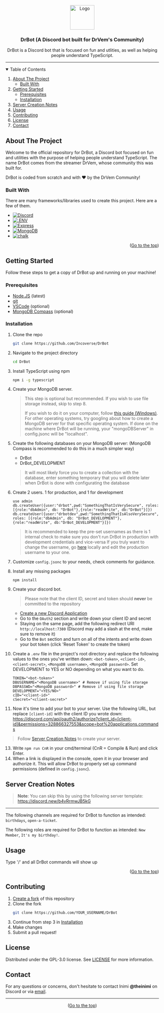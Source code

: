 <a name="readme-top"></a>
<!--
*** This is the readme for the DrBot bot.
*** Credit to https://github.com/ROBERTGUO19 for making the original README for IRIS
-->

<br />
<div align="center">
  <a href="https://github.com/Incoverse/DrBot">
    <img src="https://i.imgur.com/IE8HTiM.png" alt="Logo" width="80" height="80">
  </a>

  <h3 align="center">DrBot (A Discord bot built for DrVem's Community)</h3>

  <p align="center">
    DrBot is a Discord bot that is focused on fun and utlities, as well as helping people understand TypeScript.
    <br />
    <hr>
  </p>
</div>



<!-- TABLE OF CONTENTS -->
<details open>
  <summary>Table of Contents</summary>
  <ol>
    <li>
      <a href="#about-the-project">About The Project</a>
      <ul>
        <li><a href="#built-with">Built With</a></li>
      </ul>
    </li>
    <li>
      <a href="#getting-started">Getting Started</a>
      <ul>
        <li><a href="#prerequisites">Prerequisites</a></li>
        <li><a href="#installation">Installation</a></li>
      </ul>
    </li>
    <li><a href="#server-creation-notes">Server Creation Notes</a></li>
    <li><a href="#usage">Usage</a></li>
    <li><a href="#contributing">Contributing</a></li>
    <li><a href="#license">License</a></li>
    <li><a href="#contact">Contact</a></li>
  </ol>
</details>



<!-- ABOUT THE PROJECT -->
## About The Project

Welcome to the official repository for DrBot, a Discord bot focused on fun and utilities with the purpose of helping people understand TypeScript. The name DrBot comes from the streamer DrVem, whose community this was built for.

DrBot is coded from scratch and with :heart: by the DrVem Community!

### Built With

There are many frameworks/libraries used to create this project. Here are a few of them.

* [![Discord][Discord.js]][Discord-url]
* [![.ENV][dotenv]][dotenv-url]
* [![Express][express]][express-url]
* [![MongoDB][MongoDB]][MongoDB-url]
* [![chalk][chalk]][chalk-url]


<p align="right">(<a href="#readme-top">Go to the top</a>)</p>



<!-- GETTING STARTED -->
## Getting Started

Follow these steps to get a copy of DrBot up and running on your machine!

### Prerequisites

* [Node.JS](https://nodejs.org/en) (latest) 
* [git](https://git-scm.com/book/en/v2/Getting-Started-Installing-Git)
* [VSCode](https://code.visualstudio.com/download) (optional)
* [MongoDB Compass](https://www.mongodb.com/try/download/compass) (optional)

### Installation

1. Clone the repo
   ```sh
   git clone https://github.com/Incoverse/DrBot
   ```
2. Navigate to the project directory
   ```sh
   cd DrBot
   ```
4. Install TypeScript using npm
   ```sh
   npm i -g typescript
   ```
5. Create your MongoDB server.
   > This step is optional but recommended. If you wish to use file storage instead, skip to step 8.
   > 
   > If you wish to do it on your computer, follow [this guide (Windows)](https://www.prisma.io/dataguide/mongodb/setting-up-a-local-mongodb-database). For other operating systems, try googling about how to create a MongoDB server for that specific operating system. If done on the machine where DrBot will be running, your "mongoDBServer" in config.jsonc will be "localhost".
6. Create the following databases on your MongoDB server: (MongoDB Compass is recommended to do this in a much simpler way)
   - DrBot
   - DrBot_DEVELOPMENT
   
   > It will most likely force you to create a collection with the database, enter something temporary that you will delete later when DrBot is done with configurating the database
7. Create 2 users. 1 for production, and 1 for development
   ```
   use admin
   db.createUser({user:"drbot",pwd:"SomethingThatIsVerySecure", roles: [{role:"dbAdmin", db: "DrBot"},{role:"readWrite", db:"DrBot"}]})
   db.createUser({user:"drbotdev",pwd:"SomethingThatIsAlsoVerySecure", roles: [{role:"dbAdmin", db: "DrBot_DEVELOPMENT"},{role:"readWrite", db:"DrBot_DEVELOPMENT"}]})
   ```
   > It is recommended to keep the pre-set usernames as there is 1 internal check to make sure you don't run DrBot in production with development credentials and vice-versa
   > If you truly want to change the username, go [here](https://github.com/Incoverse/DrBot/blob/main/src/index.ts#L317) locally and edit the production username to your one.
8. Customize `config.jsonc` to your needs, check comments for guidance. 
9. Install any missing packages
   ```
   npm install
   ```
10. Create your discord bot.
    > Please note that the client ID, secret and token should **never** be committed to the repository
    - [Create a new Discord Application](https://discord.com/developers/applications)
    - Go to the `OAuth2` section and write down your client ID and secret
    - Staying on the same page, add the following redirect URI `http://localhost:7380` (Discord may add a slash at the end, make sure to remove it) 
    - Go to the `Bot` section and turn on all of the intents and write down your bot token (click 'Reset Token' to create the token)

12. Create a `.env` file in the project's root directory and replace the following values to the ones you've written down: `<bot-token>`, `<client-id>`, `<client-secret>`, `<MongoDB username>`, `<MongoDB password>`. Set DEVELOPMENT to YES or NO depending on what you want to do.

    ```
    TOKEN="<bot-token>"
    DBUSERNAME="<MongoDB username>" # Remove if using file storage
    DBPASSWD="<MongoDB password>" # Remove if using file storage
    DEVELOPMENT="<YES/NO>"
    cID="<client-id>"
    cSecret="<client-secret>"
    ```

13. Now it's time to add your bot to your server. Use the following URL, but replace `[client-id]` with the client ID you wrote down: https://discord.com/api/oauth2/authorize?client_id=[client-id]&permissions=328866327553&scope=bot%20applications.commands 
   > Follow <a href="#server-creation-notes">Server Creation Notes</a> to create your server.
13. Write `npm run CnR` in your cmd/terminal (CnR = Compile & Run) and click Enter.
14. When a link is displayed in the console, open it in your browser and authorize it. This will allow DrBot to properly set up command permissions (defined in `config.jsonc`).




<!-- Server Creation Notes -->
## Server Creation Notes

> **Note**: You can skip this by using the following server template: https://discord.new/b4vRrmwJB5kG 
---

The following channels are required for DrBot to function as intended: `birthdays`, `open-a-ticket`.

The following roles are required for DrBot to function as intended: `New Member`, `It's my birthday!`.




<!-- USAGE EXAMPLES -->
## Usage
Type '/' and all DrBot commands will show up

<p align="right">(<a href="#readme-top">Go to the top</a>)</p>



<!-- CONTRIBUTING -->
## Contributing

1. [Create a fork](https://docs.github.com/en/get-started/quickstart/fork-a-repo) of this repository
2. Clone the fork
   ```sh
   git clone https://github.com/YOUR_USERNAME/DrBot
   ```
3. Continue from step 3 in <a href="#installation">Installation</a>
4. Make changes
5. Submit a pull request! 





<!-- LICENSE -->
## License

Distributed under the GPL-3.0 license. See [LICENSE](https://github.com/Incoverse/DrBot/blob/main/LICENSE) for more information.




<!-- CONTACT -->
## Contact

For any questions or concerns, don't hesitate to contact Inimi **@theinimi** on Discord or via [email](mailto:contact@inimicalpart.com).

<hr>

<p align="center">(<a href="#readme-top">Go to the top</a>)</p>


<!-- MARKDOWN LINKS & IMAGES -->
<!-- https://www.markdownguide.org/basic-syntax/#reference-style-links -->
[product-screenshot]: https://i.imgur.com/0Lp1rhn.png
[Discord.js]: https://img.shields.io/badge/-DiscordJS-5865F2?logo=Discord&logoColor=white
[Discord-url]: https://discord.js.org/
[dotenv]: https://img.shields.io/badge/-.ENV-ECD53F?logo=.env&logoColor=white
[dotenv-url]: https://www.dotenv.org/
[express]: https://img.shields.io/badge/-Express-000000?logo=Express&logoColor=white
[express-url]: https://expressjs.com/
[MongoDB]: https://img.shields.io/badge/-MongoDB-47A248?logo=MongoDB&logoColor=white
[MongoDB-url]: https://www.mongodb.com/
[chalk]: https://img.shields.io/badge/-chalk-CB3837?logo=npm&logoColor=white
[chalk-url]: https://www.npmjs.com/package/chalk

